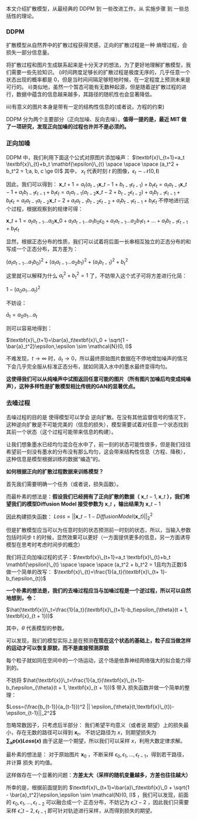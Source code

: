 本文介绍扩散模型，从最经典的 DDPM 到 一些改进工作，从 实施步骤 到 一些总括性的理论。
### DDPM
扩散模型从自然界中的扩散过程获得灵感，正向的扩散过程是一种 熵增过程，会损失一部分信息量。

将扩散过程和图片生成联系起来是十分天才的想法，为了更好地理解扩散模型，我们需要一些先验知识。
i)时间跨度足够长的扩散过程是极度无序的，几乎任意一个状态出现的概率都是 0，但是当时间间隔足够短地时候，在一定程度上预测未来是可行的。
ii)类似地，虽然一个暂态可能有无数种起源，但是随着逆扩散过程的进行，数据中蕴含的信息越来越多，其路径的随机性也会显著降低。

iii)有意义的图片本身是带有一定的结构性信息的(或者说，方程的约束)

DDPM 分为两个主要部分（正向加噪、反向去噪）。**值得一提的是，最近 MIT 做了一项研究，发现正向加噪的过程也许并不是必须的。**

### 正向加噪
DDPM 中，我们利用下面这个公式对原图片添加噪声：
$\textbf{x}\_{t+1}=a_t \textbf{x}\_{t}+b_t \mathbf{\epsilon}\_{t} \space \space \space (a_t^2 + b_t^2 = 1;a, b, c \ge 0)$ 
其中， $x_t$ 代表时刻 $t$ 的图像，$\epsilon_t \sim \mathcal{N}(0,\mathbf{I})$

因此，我们可以得到：
$\textbf{x}\_{t + 1}=a_t(a_{t-1}\textbf{x}\_{t-1} + b_{t-1}\epsilon_{t-1})+b_t\epsilon_{t}=a_ta_{t-1}\textbf{x}\_{t-1}+a_tb_{t-1}\epsilon_{t-1}+b_t\epsilon_t=a_ta_{t-1}(a_{t-2}\textbf{x}\_{t-2} + b_{t-2}\epsilon_{t-2})+a_tb_{t-1}\epsilon_{t-1}+b_t\epsilon_t=a_ta_{t-1}a_{t-2}\textbf{x}\_{t-2}+a_ta_{t-1}b_{t-2}\epsilon_{t-2}+a_tb_{t-1}\epsilon_{t-1}+b_t\epsilon_t$
不停地进行这个过程，根据观察到的规律可得：

$\textbf{x}\_{t+1}=a_ta_{t-1}\dots a_0\textbf{x}\_0 + a_ta_{t-1}\dots a_1b_0\epsilon_0 + a_ta_{t-1}\dots a_2b_1\epsilon_1 +\dots +a_tb_{t-1}\epsilon_{t-1}+b_t\epsilon_t$

显然，根据正态分布的性质，我们可以试着将后面一长串相互独立的正态分布的和写成一个正态分布，其方差为：

${(a_ta_{t-1}\dots a_1b_0)^2 + (a_ta_{t-1}\dots a_2b_1)^2+(a_tb_{t-1})^2+b_t^2}$ 

这里就可以解释为什么 $a_t^2 + b_t^2=1$ 了，不妨带入这个式子可将方差进行化简：

$1 - (a_0a_1\dots a_t)^2$ 

不妨设：

$\bar{a}_t=a_0a_1 \dots a_t$

则可以容易地得到：

$\textbf{x}\_{t+1}=\bar{a}_t\textbf{x}\_0 + \sqrt{1 - \bar{a}_t^2}\epsilon,\epsilon \sim \mathcal{N}(0, I)$  

不难发现，$t\rightarrow \infty$ 时，$\bar{a}_t\rightarrow 0$，所以最终原始图片数据在不停地增加噪声的情况下会几乎完全服从标准正态分布，就如同滴入水中的墨水最终变得均匀。

**这使得我们可以从纯噪声中试图返回任意可能的图片（所有图片加噪后均变成纯噪声），这种多样性是扩散模型相比传统的GAN的显著优点。**

### 去噪过程

去噪过程的目的是 使得模型可以学会 逆向扩散。在没有其他监督信号的情况下，这种逆向扩散是不可能完美的（信息的损失），模型需要试着对任意一个状态找到其前一个状态（这个过程可能带来信息的构建）。

让我们想象墨水已经均匀混合在水中了，前一刻的状态可能性很多，但是我们往往希望前一刻没有墨水的分布没有那么均匀，这会带来结构性信息（方程、降秩），这种信息是模型根据训练的数据“编造”的。

**如何根据正向的扩散过程数据来训练模型？**

首先我们需要明确一个任务（或者说，损失函数）。

而最朴素的想法是：**假设我们已经拥有了正向扩散的数据（** $\textbf{x}\_{t-1},\textbf{x}\_t$ **），我们希望我们的模型Diffusion Model 接受参数为** $\textbf{x}\_t$ **，输出结果为** $\textbf{x}\_{t-1}$

因此构建损失函数：
$Loss=||\textbf{x}\_{t-1}-Diffusion Model(\textbf{x}\_t)||_2^2$ 

但是扩散模型应当可以为任意时刻的状态预测前一时刻的状态，所以，当输入参数包括时间步 t 的时候，显然效果可以更好（一方面提供更多的信息，另一方面诱导模型在思考时考虑时间步的概念）

我们将正向加噪过程的式子：$\textbf{x}\_{t+1}=a_t \textbf{x}\_{t}+b_t \mathbf{\epsilon}\_{t} \space \space \space (a_t^2 + b_t^2 = 1且均为正数)$ 做一个简单的改写：
$\textbf{x}\_{t}=\frac{1}{a_t}(\textbf{x}\_{t+ 1}-b_t\epsilon_{t})$ 

**一个朴素的想法是，我们的去噪过程应当与加噪过程是一个逆过程，所以可以自然地想到，令：**

$\hat{\textbf{x}}\_t=\frac{1}{a_t}(\textbf{x}\_{t+1}-b_t\epsilon_{\theta}(t + 1, \textbf{x}_{t + 1}))$

其中，$\theta$ 代表模型的参数。

可以发现，我们的模型实际上是在预测**在现在这个状态的基础上，粒子应当做怎样的运动才可以恢复原貌，而不是直接预测原貌**

每个粒子就如同在空间中的一个场运动，这个场是依靠神经网络强大的拟合能力得到的。

不妨将 $\hat{\textbf{x}}\_t=\frac{1}{a_t}(\textbf{x}\_{t+1}-b_t\epsilon_{\theta}(t + 1, \textbf{x}_{t + 1}))$ 带入 损失函数并做一个简单的整理：

$Loss=(\frac{b_{t-1}}{a_{t-1}})^2 || \epsilon_{\theta}(t,\textbf{x}\_{t})-\epsilon_{t-1}||_2^2$  

忽略常数因子，只考虑后半部分：
我们希望平均意义（或者说 期望）上的损失最小，存在无数的路径可以得到 $\textbf{x}_t$。 不妨记路径为 $x$，则期望损失为 **$\sum_{x}p(x)Loss(x)$** 由于这是一个期望，所以我们可以采样 $x$，利用大数定律求解。

最朴素的想法是：
对于原始图片 $\textbf{x}_0$ ，不断采样 $\epsilon_0,\epsilon_1,\dots,\epsilon_{t-1}$，得到若干路径，并计算 损失 的均值。

这样做存在一个显著的问题：**方差太大（采样的随机变量越多，方差也往往越大）**

所幸的是，根据前面提到的 $\textbf{x}\_{t+1}=\bar{a}\_t\textbf{x}\_0 + \sqrt{1 - \bar{a}_t^2}\epsilon,\epsilon \sim \mathcal{N}(0, I)$ ，我们可以发现，前面的 $\epsilon_0,\epsilon_1,\dots,\epsilon_{t-2}$ 可以融合成一个 正态分布，不妨记为 $\bar{\epsilon}\_{t-2}$ ，因此我们只需要 采样 $\bar{\epsilon}\_{t-2}, \epsilon_{t-1}$ 即可针对轨迹进行采样，从而得到损失的期望。
